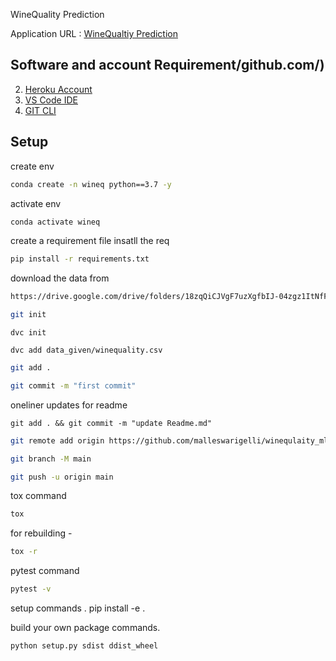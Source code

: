 
 WineQuality Prediction

Application URL : [WineQualtiy Prediction](https://wine-qulaity-app.herokuapp.com/)

## Software and account Requirement/github.com/)
2. [Heroku Account](https://id.heroku.com/login)
3. [VS Code IDE](https://code.visualstudio.com/download)
4. [GIT CLI](https://git-scm.com/downloads)


## Setup


create env
```bash
conda create -n wineq python==3.7 -y
```

activate env
```bash
conda activate wineq
```

create a requirement file
insatll the req
```bash
pip install -r requirements.txt
```
download the data from
```bash
https://drive.google.com/drive/folders/18zqQiCJVgF7uzXgfbIJ-04zgz1ItNfF5?usp=sharing
```
```bash
git init
```

```
dvc init
```

```
dvc add data_given/winequality.csv
```

```bash
git add .

git commit -m "first commit"
```

oneliner updates for readme

```
git add . && git commit -m "update Readme.md"
```

```bash
git remote add origin https://github.com/malleswarigelli/winequlaity_mlops_dvc.git
```

```bash
git branch -M main
```

```bash
git push -u origin main
```

tox command 
```bash
tox
```

for rebuilding -
```bash
tox -r
```

pytest command
```bash
pytest -v
```

setup commands .
pip install -e .


build your own package commands.
```bash
python setup.py sdist ddist_wheel
```